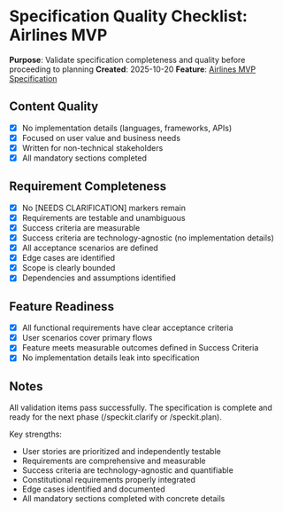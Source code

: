 # Specification Quality Checklist: Airlines MVP

**Purpose**: Validate specification completeness and quality before proceeding to planning
**Created**: 2025-10-20
**Feature**: [Airlines MVP Specification](../spec.md)

## Content Quality

- [x] No implementation details (languages, frameworks, APIs)
- [x] Focused on user value and business needs
- [x] Written for non-technical stakeholders
- [x] All mandatory sections completed

## Requirement Completeness

- [x] No [NEEDS CLARIFICATION] markers remain
- [x] Requirements are testable and unambiguous
- [x] Success criteria are measurable
- [x] Success criteria are technology-agnostic (no implementation details)
- [x] All acceptance scenarios are defined
- [x] Edge cases are identified
- [x] Scope is clearly bounded
- [x] Dependencies and assumptions identified

## Feature Readiness

- [x] All functional requirements have clear acceptance criteria
- [x] User scenarios cover primary flows
- [x] Feature meets measurable outcomes defined in Success Criteria
- [x] No implementation details leak into specification

## Notes

All validation items pass successfully. The specification is complete and ready for the next phase (/speckit.clarify or /speckit.plan).

Key strengths:
- User stories are prioritized and independently testable
- Requirements are comprehensive and measurable
- Success criteria are technology-agnostic and quantifiable
- Constitutional requirements properly integrated
- Edge cases identified and documented
- All mandatory sections completed with concrete details